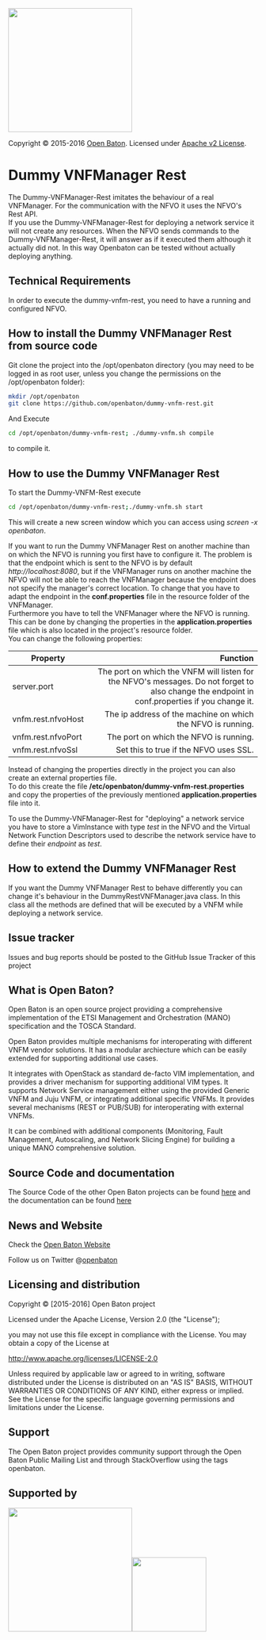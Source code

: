   <img src="https://raw.githubusercontent.com/openbaton/openbaton.github.io/master/images/openBaton.png" width="250"/>
  
  Copyright © 2015-2016 [Open Baton](http://openbaton.org). 
  Licensed under [Apache v2 License](http://www.apache.org/licenses/LICENSE-2.0).

# Dummy VNFManager Rest
The Dummy-VNFManager-Rest imitates the behaviour of a real VNFManager. For the communication with the NFVO it uses the NFVO's Rest API.  
If you use the Dummy-VNFManager-Rest for deploying a network service it will not create any resources. 
When the NFVO sends commands to the Dummy-VNFManager-Rest, it will answer as if it executed them although it actually did not. 
In this way Openbaton can be tested without actually deploying anything. 

## Technical Requirements

In order to execute the dummy-vnfm-rest, you need to have a running and configured NFVO. 

## How to install the Dummy VNFManager Rest from source code

Git clone the project into the /opt/openbaton directory (you may need to be logged in as root user, unless you change the permissions on the /opt/openbaton folder): 

```bash
mkdir /opt/openbaton
git clone https://github.com/openbaton/dummy-vnfm-rest.git
```

And Execute 
```bash
cd /opt/openbaton/dummy-vnfm-rest; ./dummy-vnfm.sh compile
```
to compile it. 

## How to use the Dummy VNFManager Rest

To start the Dummy-VNFM-Rest execute
 ```bash
 cd /opt/openbaton/dummy-vnfm-rest;./dummy-vnfm.sh start
 ```

This will create a new screen window which you can access using *screen -x openbaton*.  

If you want to run the Dummy VNFManager Rest on another machine than on which the NFVO is running you first have to configure it. 
The problem is that the endpoint which is sent to the NFVO is by default *http://localhost:8080*, but if the VNFManager runs on another machine 
the NFVO will not be able to reach the VNFManager because the endpoint does not specify the manager's correct location. 
To change that you have to adapt the endpoint in the **conf.properties** file in the resource folder of the VNFManager.  
Furthermore you have to tell the VNFManager where the NFVO is running. This can be done by changing the properties in the **application.properties** file 
which is also located in the project's resource folder.  
You can change the following properties: 

| Property          				| Function       																|
| -------------   		     		| -------------:																|
| server.port                       | The port on which the VNFM will listen for the NFVO's messages. Do not forget to also change the endpoint in conf.properties if you change it. |
| vnfm.rest.nfvoHost  					| The ip address of the machine on which the NFVO is running.               |
| vnfm.rest.nfvoPort  					| The port on which the NFVO is running.               |
| vnfm.rest.nfvoSsl  					| Set this to true if the NFVO uses SSL.                |

Instead of changing the properties directly in the project you can also create an external properties file.  
To do this create the file **/etc/openbaton/dummy-vnfm-rest.properties** and copy the properties of the previously mentioned **application.properties** file into it. 

To use the Dummy-VNFManager-Rest for "deploying" a network service you have to store a VimInstance with type *test* in the NFVO 
and the Virtual Network Function Descriptors used to describe the network service have to define their *endpoint* as *test*. 

## How to extend the Dummy VNFManager Rest

If you want the Dummy VNFManager Rest to behave differently you can change it's behaviour in the DummyRestVNFManager.java class.
In this class all the methods are defined that will be executed by a VNFM while deploying a network service. 

## Issue tracker

Issues and bug reports should be posted to the GitHub Issue Tracker of this project

## What is Open Baton?

Open Baton is an open source project providing a comprehensive implementation of the ETSI Management and Orchestration (MANO) specification and the TOSCA Standard.

Open Baton provides multiple mechanisms for interoperating with different VNFM vendor solutions. It has a modular archiecture which can be easily extended for supporting additional use cases. 

It integrates with OpenStack as standard de-facto VIM implementation, and provides a driver mechanism for supporting additional VIM types. It supports Network Service management either using the provided Generic VNFM and Juju VNFM, or integrating additional specific VNFMs. It provides several mechanisms (REST or PUB/SUB) for interoperating with external VNFMs. 

It can be combined with additional components (Monitoring, Fault Management, Autoscaling, and Network Slicing Engine) for building a unique MANO comprehensive solution.

## Source Code and documentation

The Source Code of the other Open Baton projects can be found [here][openbaton-github] and the documentation can be found [here][openbaton-doc]

## News and Website

Check the [Open Baton Website][openbaton]

Follow us on Twitter @[openbaton][openbaton-twitter]

## Licensing and distribution
Copyright © [2015-2016] Open Baton project

Licensed under the Apache License, Version 2.0 (the "License");

you may not use this file except in compliance with the License.
You may obtain a copy of the License at

  http://www.apache.org/licenses/LICENSE-2.0

Unless required by applicable law or agreed to in writing, software
distributed under the License is distributed on an "AS IS" BASIS,
WITHOUT WARRANTIES OR CONDITIONS OF ANY KIND, either express or implied.
See the License for the specific language governing permissions and
limitations under the License.

## Support
The Open Baton project provides community support through the Open Baton Public Mailing List and through StackOverflow using the tags openbaton.

## Supported by
  <img src="https://raw.githubusercontent.com/openbaton/openbaton.github.io/master/images/fokus.png" width="250"/><img src="https://raw.githubusercontent.com/openbaton/openbaton.github.io/master/images/tu.png" width="150"/>

[openbaton]: http://openbaton.org
[openbaton-doc]: http://openbaton.org/documentation
[openbaton-github]: http://github.org/openbaton
[openbaton-logo]: https://raw.githubusercontent.com/openbaton/openbaton.github.io/master/images/openBaton.png
[openbaton-mail]: mailto:users@openbaton.org
[openbaton-twitter]: https://twitter.com/openbaton
